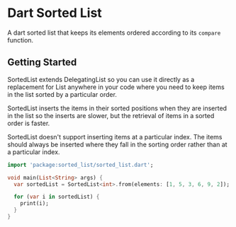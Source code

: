 # Dart Sorted List

A dart sorted list that keeps its elements ordered according to its `compare` function.

## Getting Started

SortedList extends DelegatingList so you can use it directly as a replacement for List anywhere in your code where you need to keep items in the list sorted by a particular order.

SortedList inserts the items in their sorted positions when they are inserted in the list so the inserts are slower, but the retrieval of items in a sorted order is faster.

SortedList doesn't support inserting items at a particular index. The items should always be inserted where they fall in the sorting order rather than at a particular index.

```dart
import 'package:sorted_list/sorted_list.dart';

void main(List<String> args) {
  var sortedList = SortedList<int>.from(elements: [1, 5, 3, 6, 9, 2]);

  for (var i in sortedList) {
    print(i);
  }
}
```
